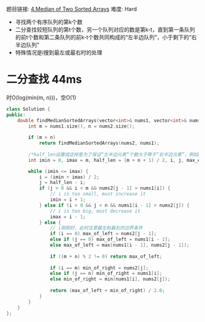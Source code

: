 题目链接: [4.Median of Two Sorted Arrays][1]
难度: Hard

- 寻找两个有序队列的第k个数
- 二分查找较短队列的第t个数，另一个队列对应的数是第k-t，直到第一条队列的前t个数和第二条队列的前k-t个数共同构成的“左半边队列”，小于剩下的“右半边队列”
- 特殊情况是i搜到最左或最右时的处理

# 二分查找  44ms 
时O(log(min(m, n)))，空O(1)

```cpp
class Solution {
public:
    double findMedianSortedArrays(vector<int>& nums1, vector<int>& nums2) {
        int m = nums1.size(), n = nums2.size();
        
        if (m > n) 
            return findMedianSortedArrays(nums2, nums1);
        
        /*half_len设置成这样是为了保证“左半边元素”个数大于等于“右半边元素”，例如m+n=5时，half_len为3。这么设置是和return时找max_of_left还是min_of_right是对应的。*/
        int imin = 0, imax = m, half_len = (m + n + 1) / 2, i, j, max_of_left, min_of_right;

        while (imin <= imax) {
            i = (imin + imax) / 2;
            j = half_len - i;
            if (j > 0 && i < m && nums2[j - 1] > nums1[i]) {
                // i is too small, must increase it
                imin = i + 1;
            } else if (i > 0 && j < n && nums1[i - 1] > nums2[j]) {
                // i is too big, must decrease it
                imax = i - 1;
            } else {
                // i刚刚好，此时注意最左和最右的边界条件
                if (i == 0) max_of_left = nums2[j - 1];
                else if (j == 0) max_of_left = nums1[i - 1];
                else max_of_left = max(nums1[i - 1], nums2[j - 1]);
                
                if ((m + n) % 2 != 0) return max_of_left;
                
                if (i == m) min_of_right = nums2[j];
                else if (j == n) min_of_right = nums1[i];
                else min_of_right = min(nums1[i], nums2[j]);
                
                return (max_of_left + min_of_right) / 2.0;
            }
        }
    }
};

```


[1]: https://leetcode.com/problems/median-of-two-sorted-arrays/